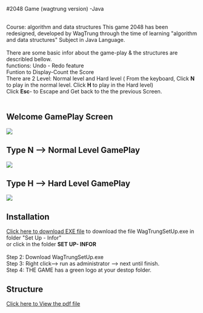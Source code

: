 #2048 Game (wagtrung version) -Java 

<br> Course: algorithm and data structures
This game 2048 has been redesigned, developed by WagTrung through the time of learning "algorithm and data structures" Subject in Java Language.<br>
<br> There are some basic infor about the game-play & the structures are describled bellow.
<br> functions: Undo - Redo feature
<br> Funtion to Display-Count the Score
<br> There are 2 Level: Normal level and Hard level ( From the keyboard, Click <b>N</b> to play in the normal level. 
Click <b>H</b> to play in the Hard level)
<br> Click <b>Esc</b>- to Escape and Get back to the the previous Screen.
<br>
<br>

## Welcome GamePlay Screen
<img src="https://www.upsieutoc.com/images/2020/06/12/Screenshot-855.png"  style="max-width:100%;">


## Type N --> Normal Level GamePlay

<img src="https://www.upsieutoc.com/images/2020/06/12/Screenshot-856.png"  style="max-width:100%;">

## Type H --> Hard Level GamePlay

<img src="https://www.upsieutoc.com/images/2020/06/12/Screenshot-857.png"  style="max-width:100%;">

## Installation

 [Click here to download EXE file](https://github.com/wagtrung/2048inJava/blob/master/SET%20UP-%20INFOR/WagTrung%20setup.exe) to download the file WagTrungSetUp.exe in folder "Set Up - Infor"
<br>
or click in the folder <b> SET UP- INFOR </b><br> <br>
Step 2: Download WagTrungSetUp.exe<br>
Step 3: Right click--> run as administrator --> next until finish. <br>
Step 4: THE GAME has a green logo at your destop folder.<br>

## Structure

 [Click here to View the pdf file](https://github.com/wagtrung/2048inJava/tree/master/SET%20UP-%20INFOR/slide-doucument-guild)
